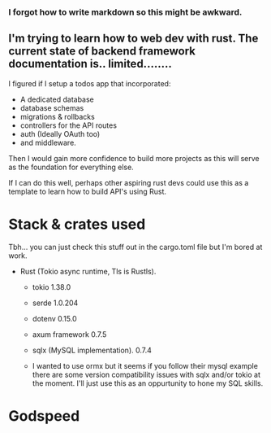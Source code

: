 ### I forgot how to write markdown so this might be awkward.

## I'm trying to learn how to web dev with rust. The current state of backend framework documentation is.. limited........

I figured if I setup a todos app that incorporated:
  -  A dedicated database
  -  database schemas
  -  migrations & rollbacks
  -  controllers for the API routes
  -  auth (Ideally OAuth too)
  -  and middleware.

Then I would gain more confidence to build more projects as this will serve as the foundation for everything else. 

If I can do this well, perhaps other aspiring rust devs could use this as a template to learn how to build API's using Rust.

# Stack & crates used 
Tbh... you can just check this stuff out in the cargo.toml file but I'm bored at work.

- Rust (Tokio async runtime, Tls is Rustls).
  - tokio 1.38.0 
  - serde 1.0.204
  - dotenv 0.15.0
  - axum framework 0.7.5
  - sqlx (MySQL implementation). 0.7.4
 
  - I wanted to use ormx but it seems if you follow their mysql example there are some version compatibility issues with sqlx and/or tokio at the moment. I'll just use this as an oppurtunity to hone my SQL skills.

# Godspeed

